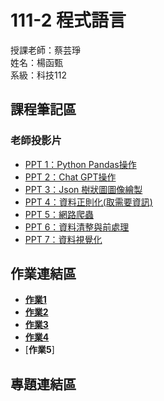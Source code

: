 # 111-2 程式語言 <br />
授課老師：蔡芸琤 <br />
姓名：楊函甄 <br />
系級：科技112 <br />
## 課程筆記區 <br />
### 老師投影片 <br />
+ [PPT 1：Python Pandas操作](https://docs.google.com/presentation/d/e/2PACX-1vSn6d9mhep6Lz-PJurvahEBdIJ30I_ljXjdXoBdebLWvrH-OzoJOmJ8KdFZ6mmPy85XZqsxJQtrzMKU/pub?start=false&loop=false&delayms=3000&slide=id.g1f6cbb9c52d_0_0)
+ [PPT 2：Chat GPT操作](https://docs.google.com/presentation/d/e/2PACX-1vRWDWXo2m9aRg2WXcJ-5YfzaOnYL7WvQiN2ti4O3yQPgO8i90akiDy8VqFoaci6XqqWPENyqzyMYcYs/pub?start=false&loop=false&delayms=3000&slide=id.g21939175b36_0_219)
+ [PPT 3：Json 樹狀圖圖像繪製](https://docs.google.com/presentation/d/e/2PACX-1vTCB_V1vBRc8JpvvzumTkRHkszZchqECQZBQDU55Htiwg0MqQS0hHxEoBtFCgoHEv4K1nRpUVXHnPi8/pub?start=false&loop=false&delayms=3000&slide=id.g2231dcdd239_0_87)
+ [PPT 4：資料正則化(取需要資訊)](https://docs.google.com/presentation/d/e/2PACX-1vRN6rZiC-6CMypA5AVNxfl0Ypanr5AOK_TyBOIglTyDcFQe3la-6O_psNuk-_RlrgCCuaeM8R4BH-sw/pub?start=false&loop=false&delayms=3000&slide=id.g1f9cb025bde_0_8)
+ [PPT 5：網路爬蟲](https://docs.google.com/presentation/d/e/2PACX-1vRPdEWRzhyXYjEmKNMxUtr8PFgE16G9mcG_Gomva1BMvz7h40QtkTRSz8AMqILBrwEfa8aV6WFDoRbP/pub?start=false&loop=false&delayms=3000)
+ [PPT 6：資料清整與前處理](https://docs.google.com/presentation/d/e/2PACX-1vSHmEOhUKyYXWVWFPbaOAgw4Vt63O4llaiuQEh0AEo77Es5-XRSpWPM89i-vub1HsIc-o0RxL4Dzqr_/pub?start=false&loop=false&delayms=3000&slide=id.g208c735537b_0_0)
+ [PPT 7：資料視覺化](https://docs.google.com/presentation/d/e/2PACX-1vQ_OZSE5BKy2Tj1zuHmidkbHuinozj4Br-_4kYBDCHE4ZgyXhr9Lm6sVVJVbtbTeAUkDL6S4hKDbUN_/pub?start=false&loop=false&delayms=3000&slide=id.g208c735537b_0_0)

## 作業連結區 <br />
+ [**作業1**]( https://github.com/bonnie705/PL/blob/main/HW1/HW1.ipynb)
+ [**作業2**](https://github.com/bonnie705/PL/blob/main/HW2/HW2.ipynb)
+ [**作業3**](https://github.com/bonnie705/PL/blob/main/HW3/HW3.ipynb)
+ [**作業4**](https://medium.com/@bonnie705.yang/文字探勘分析台南古蹟-db7286d38976)
+ [**作業5**]
## 專題連結區 <br />
